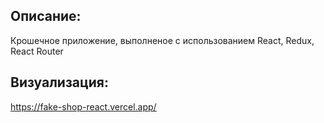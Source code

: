 ## Описание:
Крошечное приложение, выполненое с использованием React, Redux, React Router 

## Визуализация: 
https://fake-shop-react.vercel.app/

